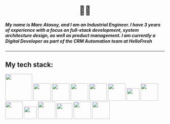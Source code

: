 
<h1 align="center">
<br>
 👋🏻

<h5 align="left">
My name is <b>Marc Atasoy</b>, and I am an Industrial Engineer. I have 3 years of experience with a focus on full-stack development, system architecture design, as well as product management. I am currently a Digital Developer as part of the CRM Automation team at HelloFresh <img width="15" src="https://wowmedianetwork.com/wp-content/uploads/2020/08/Hello-Fresh-2048x1854.png"></h5>

-----------

## My tech stack:
 [<img width="85" src="https://upload.wikimedia.org/wikipedia/commons/1/1b/Sf-marketingcloud-logo.png">](https://www.salesforce.com/ca/)
 [<img width="55" src="https://images.g2crowd.com/uploads/product/image/large_detail/large_detail_12952590441af20af115699567f9e454/everest-formerly-250ok-and-return-path.png">](https://www.validity.com/everest/)
 [<img width="55" src="https://upload.wikimedia.org/wikipedia/commons/c/cf/Angular_full_color_logo.svg">](https://angular.io/)
 [<img width="55" src="https://upload.wikimedia.org/wikipedia/commons/9/99/Unofficial_JavaScript_logo_2.svg">](https://www.javascript.com/)
 [<img width="55" src="https://upload.wikimedia.org/wikipedia/commons/c/c3/Python-logo-notext.svg">](https://www.python.org/)
 <img width="55" src="https://upload.wikimedia.org/wikipedia/commons/6/61/HTML5_logo_and_wordmark.svg">
  <img width="40" src="https://upload.wikimedia.org/wikipedia/commons/d/d5/CSS3_logo_and_wordmark.svg">
 [<img width="55" src="https://upload.wikimedia.org/wikipedia/commons/b/b2/Bootstrap_logo.svg">](https://getbootstrap.com/)
 [<img width="55" src="https://upload.wikimedia.org/wikipedia/commons/d/d9/Node.js_logo.svg">](https://nodejs.org/en/)
 [<img width="40" src="https://upload.wikimedia.org/wikipedia/commons/e/e9/Jenkins_logo.svg">](https://www.jenkins.io/)
 [<img width="55" src="https://upload.wikimedia.org/wikipedia/commons/9/95/Vue.js_Logo_2.svg">](https://vuejs.org/)
 [<img width="50" src="https://cdn.icon-icons.com/icons2/2699/PNG/512/atlassian_jira_logo_icon_170511.png">](https://www.atlassian.com/software/jira)
 [<img width="55" src="https://believemy.com/uploads/ee57727072f707a5ded8f633df86def8_83ad366df58d43e1147bb711e8c8768c.png">](https://nextjs.org/)
 [<img width="55" src="https://upload.wikimedia.org/wikipedia/commons/d/d5/Tailwind_CSS_Logo.svg">](https://tailwindcss.com/)
